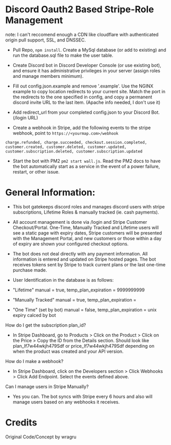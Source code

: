 # Discord Oauth2 Based Stripe-Role Management

note: I can't reccomend enough a CDN like cloudflare with authenticated origin pull support, SSL, and DNSSEC.

- Pull Repo, `npm install`. Create a MySql database (or add to existing) and run the database.sql file to make the user table.

- Create Discord bot in Discord Developer Console (or use existing bot), and ensure it has administrative privileges in your server (assign roles and manage members minimum).

- Fill out config.json.example and remove '.example'. Use the NGINX example to copy location redirects to your current site. Match the port in the redirects to the one specified in config, and copy a permanent discord invite URL to the last item. (Apache info needed, I don't use it)

- Add redirect_url from your completed config.json to your Discord Bot. (/login URL)

- Create a webhook in Stripe, add the following events to the stripe webhook, point to `https://<yourmap.com>/webhook`

`charge.refunded, charge.succeeded, checkout.session.completed, customer.created, customer.deleted, customer.updated, customer.subscription.deleted, customer.subscription.updated`

- Start the bot with PM2 `pm2 start wall.js`. Read the PM2 docs to have the bot automatically start as a service in the event of a power failure, restart, or other issue.

# General Information:

- This bot gatekeeps discord roles and manages discord users with stripe subscriptions, Lifetime Roles & manually tracked (ie. cash payments).

- All account management is done via /login and Stripe Customer Checkout/Portal. One-Time, Manually Tracked and Lifetime users will see a static page with expiry dates, Stripe customers will be presented with the Management Portal, and new customers or those within a day of expiry are shown your configured checkout options.

- The bot does not deal directly with any payment information. All information is entered and updated on Stripe hosted pages. The bot receives tokens sent by Stripe to track current plans or the last one-time purchase made.

- User Identification in the database is as follows:
 - "Lifetime" manual = true, temp_plan_expiration = 9999999999
 - "Manually Tracked" manual = true, temp_plan_expiration = <insert unix timestamp of expiry>
 - "One Time" (set by bot) manual = false, temp_plan_expiration = unix expiry calced by bot

How do I get the subscription plan_id?

- In Stripe Dashboard, go to Products > Click on the Product > Click on the Price > Copy the ID from the Details section. Should look like plan_If7w44wkjh479Sdf or price_If7w44wkjh479Sdf depending on when the product was created and your API version.

How do I make a webhook?

- In Stripe Dashboard, click on the Developers section > Click Webhooks > Click Add Endpoint. Select the events defined above.

Can I manage users in Stripe Manually?

- Yes you can. The bot syncs with Stripe every 6 hours and also will manage users based on any webhooks it receives.

# Credits

Original Code/Concept by wragru
